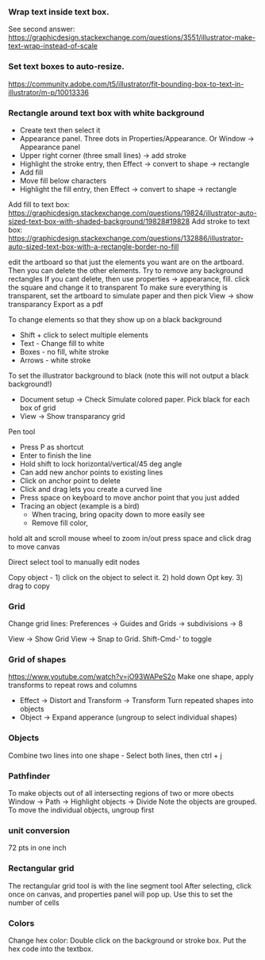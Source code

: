 ### Wrap text inside text box. 

See second answer: https://graphicdesign.stackexchange.com/questions/3551/illustrator-make-text-wrap-instead-of-scale

### Set text boxes to auto-resize. 

https://community.adobe.com/t5/illustrator/fit-bounding-box-to-text-in-illustrator/m-p/10013336

### Rectangle around text box with white background

* Create text then select it
* Appearance panel. Three dots in Properties/Appearance. Or Window -> Appearance panel
* Upper right corner (three small lines) -> add stroke
* Highlight the stroke entry, then Effect -> convert to shape -> rectangle
* Add fill
* Move fill below characters
* Highlight the fill entry, then Effect -> convert to shape -> rectangle

Add fill to text box: https://graphicdesign.stackexchange.com/questions/19824/illustrator-auto-sized-text-box-with-shaded-background/19828#19828
Add stroke to text box: https://graphicdesign.stackexchange.com/questions/132886/illustrator-auto-sized-text-box-with-a-rectangle-border-no-fill

edit the artboard so that just the elements you want are on the artboard. Then you can delete the other elements.
Try to remove any background rectangles
If you cant delete, then use properties -> appearance, fill. click the square and change it to transparent
To make sure everything is transparent, set the artboard to simulate paper and then pick
View -> show transparancy
Export as a pdf

To change elements so that they show up on a black background
* Shift + click to select multiple elements
* Text - Change fill to white
* Boxes - no fill, white stroke
* Arrows - white stroke

To set the illustrator background to black (note this will not output a black background!)
* Document setup -> Check Simulate colored paper. Pick black for each box of grid
* View -> Show transparancy grid

Pen tool
- Press P as shortcut
- Enter to finish the line
- Hold shift to lock horizontal/vertical/45 deg angle
- Can add new anchor points to existing lines
- Click on anchor point to delete
- Click and drag lets you create a curved line
- Press space on keyboard to move anchor point that you just added
- Tracing an object (example is a bird)
  - When tracing, bring opacity down to more easily see 
  - Remove fill color, 

hold alt and scroll mouse wheel to zoom in/out
press space and click drag to move canvas

Direct select tool to manually edit nodes

Copy object - 1) click on the object to select it. 2) hold down Opt key. 3) drag to copy

### Grid

Change grid lines:
Preferences -> Guides and Grids -> subdivisions -> 8

View -> Show Grid
View -> Snap to Grid. Shift-Cmd-' to toggle

### Grid of shapes

https://www.youtube.com/watch?v=jO93WAPeS2o
Make one shape, apply transforms to repeat rows and columns
* Effect -> Distort and Transform -> Transform
Turn repeated shapes into objects
* Object -> Expand apperance (ungroup to select individual shapes)

### Objects

Combine two lines into one shape - Select both lines, then ctrl + j

### Pathfinder

To make objects out of all intersecting regions of two or more obects
Window -> Path -> Highlight objects -> Divide
Note the objects are grouped. To move the individual objects, ungroup first

### unit conversion

72 pts in one inch

### Rectangular grid

The rectangular grid tool is with the line segment tool
After selecting, click once on canvas, and properties panel will pop up. Use this to set the number of cells

### Colors

Change hex color: Double click on the background or stroke box. Put the hex code into the textbox.

